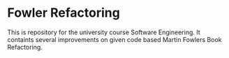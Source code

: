 # Fowler Refactoring


This is repository for the university course Software Engineering. It containts several improvements on given code based Martin Fowlers Book Refactoring.